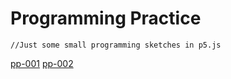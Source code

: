 # Programming Practice

```
//Just some small programming sketches in p5.js
```

[pp-001](http://cdouglas.io/ProgrammingPractice/pp-001/)
[pp-002](http://cdouglas.io/ProgrammingPractice/pp-002/)